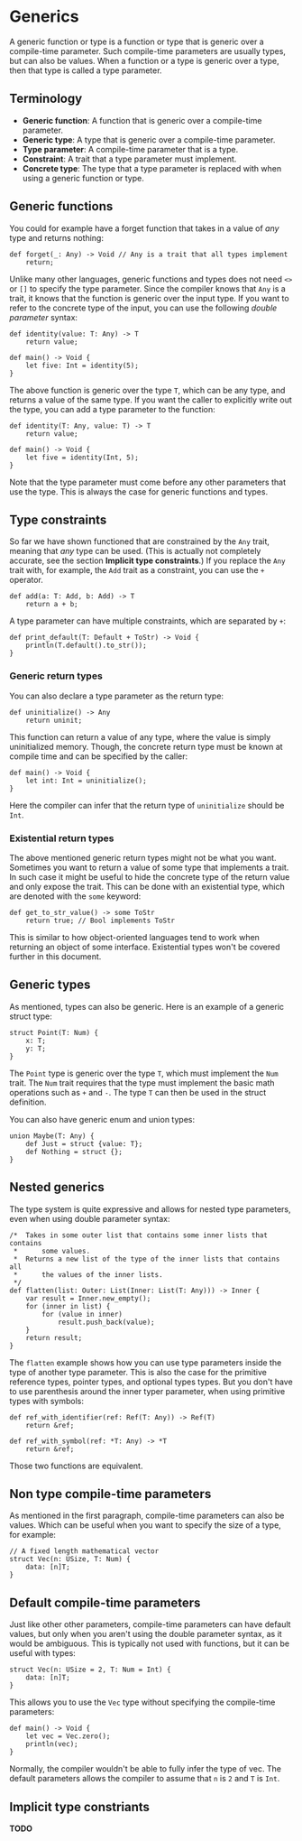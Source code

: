 
# Generics

A generic function or type is a function or type that is generic over a compile-time parameter.
Such compile-time parameters are usually types, but can also be values.
When a function or a type is generic over a type, then that type is called a type parameter.

## Terminology

* **Generic function**: A function that is generic over a compile-time parameter.
* **Generic type**: A type that is generic over a compile-time parameter.
* **Type parameter**: A compile-time parameter that is a type.
* **Constraint**: A trait that a type parameter must implement.
* **Concrete type**: The type that a type parameter is replaced with when using a generic function or type.

## Generic functions

You could for example have a forget function that takes in a value of *any* type and returns nothing:

```mylang
def forget(_: Any) -> Void // Any is a trait that all types implement
    return;
```

Unlike many other languages, generic functions and types does not need `<>` or `[]` to specify the type parameter.
Since the compiler knows that `Any` is a trait, it knows that the function is generic over the input type.
If you want to refer to the concrete type of the input, you can use the following *double parameter* syntax:

```mylang
def identity(value: T: Any) -> T
    return value;

def main() -> Void {
    let five: Int = identity(5);
}
```

The above function is generic over the type `T`, which can be any type, and returns a value of the same type.
If you want the caller to explicitly write out the type, you can add a type parameter to the function:

```mylang
def identity(T: Any, value: T) -> T
    return value;

def main() -> Void {
    let five = identity(Int, 5);
}
```

Note that the type parameter must come before any other parameters that use the type.
This is always the case for generic functions and types.

## Type constraints

So far we have shown functioned that are constrained by the `Any` trait, meaning that *any* type can be used.
(This is actually not completely accurate, see the section **Implicit type constraints**.)
If you replace the `Any` trait with, for example, the `Add` trait as a constraint, you can use the `+` operator.

```mylang
def add(a: T: Add, b: Add) -> T
    return a + b;
```

A type parameter can have multiple constraints, which are separated by `+`:

```mylang
def print_default(T: Default + ToStr) -> Void {
    println(T.default().to_str());
}
```

### Generic return types

You can also declare a type parameter as the return type:

```mylang
def uninitialize() -> Any
    return uninit;
```

This function can return a value of any type, where the value is simply uninitialized memory.
Though, the concrete return type must be known at compile time and can be specified by the caller:

```mylang
def main() -> Void {
    let int: Int = uninitialize();
}
```

Here the compiler can infer that the return type of `uninitialize` should be `Int`.

### Existential return types

The above mentioned generic return types might not be what you want.
Sometimes you want to return a value of some type that implements a trait.
In such case it might be useful to hide the concrete type of the return value and only expose the trait.
This can be done with an existential type, which are denoted with the `some` keyword:

```mylang
def get_to_str_value() -> some ToStr
    return true; // Bool implements ToStr
```

This is similar to how object-oriented languages tend to work when returning an object of some interface.
Existential types won't be covered further in this document.

## Generic types

As mentioned, types can also be generic.
Here is an example of a generic struct type:

```mylang
struct Point(T: Num) {
    x: T;
    y: T;
}
```

The `Point` type is generic over the type `T`, which must implement the `Num` trait.
The `Num` trait requires that the type must implement the basic math operations such as `+` and `-`.
The type `T` can then be used in the struct definition.

You can also have generic enum and union types:

```mylang
union Maybe(T: Any) {
    def Just = struct {value: T};
    def Nothing = struct {};
}
```

## Nested generics

The type system is quite expressive and allows for nested type parameters, even when using double parameter syntax:

```mylang
/*  Takes in some outer list that contains some inner lists that contains
 *      some values.
 *  Returns a new list of the type of the inner lists that contains all
 *      the values of the inner lists.
 */
def flatten(list: Outer: List(Inner: List(T: Any))) -> Inner {
    var result = Inner.new_empty();
    for (inner in list) {
        for (value in inner)
            result.push_back(value);
    }
    return result;
}
```

The `flatten` example shows how you can use type parameters inside the type of another type parameter.
This is also the case for the primitive reference types, pointer types, and optional types types.
But you don't have to use parenthesis around the inner typer parameter, when using primitive types with symbols:

```mylang
def ref_with_identifier(ref: Ref(T: Any)) -> Ref(T)
    return &ref;

def ref_with_symbol(ref: *T: Any) -> *T
    return &ref;
```

Those two functions are equivalent.

## Non type compile-time parameters

As mentioned in the first paragraph, compile-time parameters can also be values.
Which can be useful when you want to specify the size of a type, for example:

```mylang
// A fixed length mathematical vector
struct Vec(n: USize, T: Num) {
    data: [n]T;
}
```

## Default compile-time parameters

Just like other other parameters, compile-time parameters can have default values,
but only when you aren't using the double parameter syntax, as it would be ambiguous.
This is typically not used with functions, but it can be useful with types:

```mylang
struct Vec(n: USize = 2, T: Num = Int) {
    data: [n]T;
}
```

This allows you to use the `Vec` type without specifying the compile-time parameters:

```mylang
def main() -> Void {
    let vec = Vec.zero();
    println(vec);
}
```

Normally, the compiler wouldn't be able to fully infer the type of vec.
The default parameters allows the compiler to assume that `n` is `2` and `T` is `Int`.

## Implicit type constriants

**TODO**
